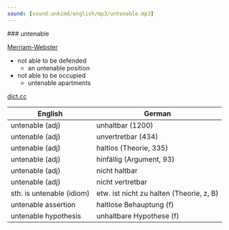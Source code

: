 ```yaml
---
sound: [sound:ankimd/english/mp3/untenable.mp3]
---
```


\### untenable

[Merriam-Webster](https://www.merriam-webster.com/dictionary/untenable)

- not able to be defended
    - an untenable position
- not able to be occupied
    - untenable apartments

[dict.cc](https://www.dict.cc/untenable)

| English        | German       |
| -------------- | ------------ |
| untenable (adj) | unhaltbar (1200) |
| untenable (adj) | unvertretbar (434) |
| untenable (adj) | haltlos (Theorie, 335) |
| untenable (adj) | hinfällig (Argument, 93) |
| untenable (adj) | nicht haltbar |
| untenable (adj) | nicht vertretbar |
| sth. is untenable (idiom) | etw. ist nicht zu halten (Theorie, z, B) |
| untenable assertion | haltlose Behauptung (f) |
| untenable hypothesis | unhaltbare Hypothese (f) |

